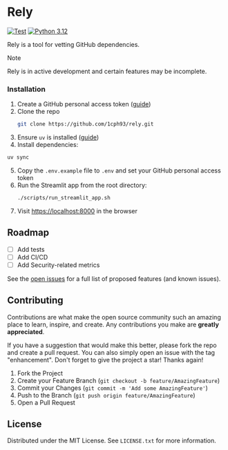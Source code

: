 # Rely

[![Test](https://github.com/1cph93/rely/actions/workflows/test.yml/badge.svg?branch=main&event=push)](https://github.com/1cph93/rely/actions/workflows/test.yml)
[![Python 3.12](https://img.shields.io/badge/python-3.12-blue.svg)](https://www.python.org/downloads/release/python-312/)

Rely is a tool for vetting GitHub dependencies.

> [!NOTE]
>
> Rely is in active development and certain features may be incomplete.

### Installation

1. Create a GitHub personal access token ([guide](https://docs.github.com/en/authentication/keeping-your-account-and-data-secure/managing-your-personal-access-tokens))
2. Clone the repo
   ```sh
   git clone https://github.com/1cph93/rely.git
   ```
3. Ensure `uv` is installed ([guide](https://docs.astral.sh/uv/getting-started/installation/))
4. Install dependencies:
  ```sh
  uv sync
  ```
5. Copy the `.env.example` file to `.env` and set your GitHub personal access token
6. Run the Streamlit app from the root directory:
   ```sh
   ./scripts/run_streamlit_app.sh
   ```
7. Visit [https://localhost:8000](https://localhost:8000) in the browser


## Roadmap

- [ ] Add tests
- [ ] Add CI/CD
- [ ] Add Security-related metrics

See the [open issues](https://github.com/1cph93/rely/issues) for a full list of proposed features (and known issues).


## Contributing

Contributions are what make the open source community such an amazing place to learn, inspire, and create. Any contributions you make are **greatly appreciated**.

If you have a suggestion that would make this better, please fork the repo and create a pull request. You can also simply open an issue with the tag "enhancement".
Don't forget to give the project a star! Thanks again!

1. Fork the Project
2. Create your Feature Branch (`git checkout -b feature/AmazingFeature`)
3. Commit your Changes (`git commit -m 'Add some AmazingFeature'`)
4. Push to the Branch (`git push origin feature/AmazingFeature`)
5. Open a Pull Request


## License

Distributed under the MIT License. See `LICENSE.txt` for more information.
